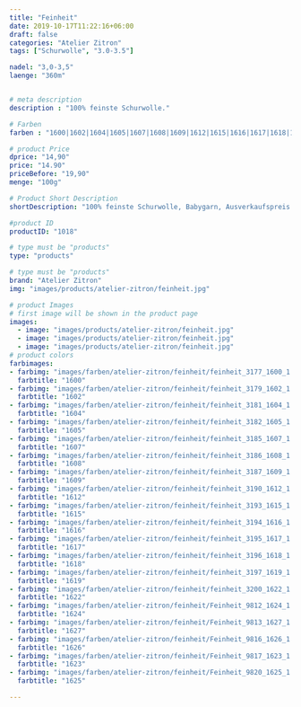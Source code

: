 ```yaml
---
title: "Feinheit"
date: 2019-10-17T11:22:16+06:00
draft: false
categories: "Atelier Zitron"
tags: ["Schurwolle", "3.0-3.5"]	

nadel: "3,0-3,5" 
laenge: "360m"	


# meta description
description : "100% feinste Schurwolle."

# Farben
farben : "1600|1602|1604|1605|1607|1608|1609|1612|1615|1616|1617|1618|1619|1622|1624|1627|1626|1623|1625"

# product Price
dprice: "14,90"
price: "14.90"
priceBefore: "19,90"
menge: "100g"

# Product Short Description
shortDescription: "100% feinste Schurwolle, Babygarn, Ausverkaufspreis solange Vorrat reicht."

#product ID
productID: "1018"

# type must be "products"
type: "products"

# type must be "products"
brand: "Atelier Zitron"
img: "images/products/atelier-zitron/feinheit.jpg"   

# product Images
# first image will be shown in the product page
images:
  - image: "images/products/atelier-zitron/feinheit.jpg"
  - image: "images/products/atelier-zitron/feinheit.jpg"
  - image: "images/products/atelier-zitron/feinheit.jpg"
# product colors
farbimages:
- farbimg: "images/farben/atelier-zitron/feinheit/feinheit_3177_1600_1.jpg"	
  farbtitle: "1600"
- farbimg: "images/farben/atelier-zitron/feinheit/feinheit_3179_1602_1.jpg"	
  farbtitle: "1602"
- farbimg: "images/farben/atelier-zitron/feinheit/feinheit_3181_1604_1.jpg"	
  farbtitle: "1604"
- farbimg: "images/farben/atelier-zitron/feinheit/feinheit_3182_1605_1.jpg"	
  farbtitle: "1605"
- farbimg: "images/farben/atelier-zitron/feinheit/feinheit_3185_1607_1.jpg"	
  farbtitle: "1607"
- farbimg: "images/farben/atelier-zitron/feinheit/feinheit_3186_1608_1.jpg"	
  farbtitle: "1608"
- farbimg: "images/farben/atelier-zitron/feinheit/feinheit_3187_1609_1.jpg"	
  farbtitle: "1609"
- farbimg: "images/farben/atelier-zitron/feinheit/feinheit_3190_1612_1.jpg"	
  farbtitle: "1612"
- farbimg: "images/farben/atelier-zitron/feinheit/feinheit_3193_1615_1.jpg"	
  farbtitle: "1615"
- farbimg: "images/farben/atelier-zitron/feinheit/feinheit_3194_1616_1.jpg"	
  farbtitle: "1616"
- farbimg: "images/farben/atelier-zitron/feinheit/feinheit_3195_1617_1.jpg"	
  farbtitle: "1617"
- farbimg: "images/farben/atelier-zitron/feinheit/feinheit_3196_1618_1.jpg"	
  farbtitle: "1618"
- farbimg: "images/farben/atelier-zitron/feinheit/feinheit_3197_1619_1.jpg"	
  farbtitle: "1619"
- farbimg: "images/farben/atelier-zitron/feinheit/feinheit_3200_1622_1.jpg"	
  farbtitle: "1622"
- farbimg: "images/farben/atelier-zitron/feinheit/Feinheit_9812_1624_1.jpg"	
  farbtitle: "1624"
- farbimg: "images/farben/atelier-zitron/feinheit/Feinheit_9813_1627_1.jpg"	
  farbtitle: "1627"
- farbimg: "images/farben/atelier-zitron/feinheit/Feinheit_9816_1626_1.jpg"	
  farbtitle: "1626"
- farbimg: "images/farben/atelier-zitron/feinheit/Feinheit_9817_1623_1.jpg"	
  farbtitle: "1623"
- farbimg: "images/farben/atelier-zitron/feinheit/Feinheit_9820_1625_1.jpg"	
  farbtitle: "1625"

---
```



